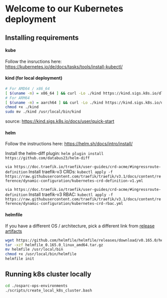 # Welcome to our Kubernetes deployment

## Installing requirements

#### kube

Follow the insructions here: https://kubernetes.io/de/docs/tasks/tools/install-kubectl/

#### kind (for local deployment)

```bash
# For AMD64 / x86_64
[ $(uname -m) = x86_64 ] && curl -Lo ./kind https://kind.sigs.k8s.io/dl/v0.23.0/kind-linux-amd64
# For ARM64
[ $(uname -m) = aarch64 ] && curl -Lo ./kind https://kind.sigs.k8s.io/dl/v0.23.0/kind-linux-arm64
chmod +x ./kind
sudo mv ./kind /usr/local/bin/kind
```

source: https://kind.sigs.k8s.io/docs/user/quick-start

#### helm

Follow the instructions here: https://helm.sh/docs/intro/install/

Install the helm-diff plugin: `helm plugin install https://github.com/databus23/helm-diff`

`via https://doc.traefik.io/traefik/user-guides/crd-acme/#ingressroute-definition`
Install traefik-v3 CRDs: `kubectl apply -f https://raw.githubusercontent.com/traefik/traefik/v3.1/docs/content/reference/dynamic-configuration/kubernetes-crd-definition-v1.yml`

`via https://doc.traefik.io/traefik/user-guides/crd-acme/#ingressroute-definition`
Install traefik-v3 RBAC: `kubectl apply -f https://raw.githubusercontent.com/traefik/traefik/v3.1/docs/content/reference/dynamic-configuration/kubernetes-crd-rbac.yml`

#### helmfile

If you have a different OS / architecture, pick a different link from [release artifacts](https://github.com/helmfile/helmfile/releases)

```bash
wget https://github.com/helmfile/helmfile/releases/download/v0.165.0/helmfile_0.165.0_linux_amd64.tar.gz
tar -xzf helmfile_0.165.0_linux_amd64.tar.gz
mv helmfile /usr/local/bin
chmod +x /usr/local/bin/helmfile
helmfile init
```

## Running k8s cluster locally

```bash
cd ./osparc-ops-environments
./scripts/create_local_k8s_cluster.bash
```
